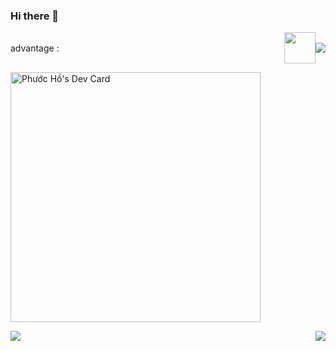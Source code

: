 ### Hi there 👋
<div style="display:flex;justify-content:space-between;align-items:center">
  <p>advantage : </p>
  <div style="display:flex;justify-content:space-between;align-items:center">
    <img style="width:50px;height:50px" src="https://simpleicons.org/icons/react.svg" />
    <img src="https://cdn-icons-png.flaticon.com/128/8383/8383604.png" />
  </div>
  </div>

<!--
**hophuoc1403/hophuoc1403** is a ✨ _special_ ✨ repository because its `README.md` (this file) appears on your GitHub profile.

Here are some ideas to get you started:

- 🔭 I’m currently working on ...
- 🌱 I’m currently learning ...
- 👯 I’m looking to collaborate on ...
- 🤔 I’m looking for help with ...
- 💬 Ask me about ...
- 📫 How to reach me: ...
- 😄 Pronouns: ...
- ⚡ Fun fact: ...
-->

<a href="https://app.daily.dev/PhuocHacker"><img src="https://api.daily.dev/devcards/9facc65c73ef4e17aee6b3497f98fa66.png?r=70v" width="400" alt="Phước Hồ's Dev Card"/></a>




<div style="display:flex;justify-content:space-between">
<img src="https://media.giphy.com/media/VdlpflcGKRICnFSp2m/giphy.gif" />
<img src="https://media2.giphy.com/media/ndWoTL57cBAnHIQv9V/giphy.gif?cid=ecf05e47deaf99d8e7cf1c945cfe08f713fd202be8b910e4&rid=giphy.gif&ct=s" />
</div>

